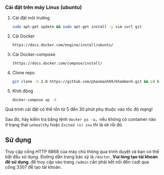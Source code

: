 ### Cài đặt trên máy Linux (ubuntu)

1. Cài đặt môi trường

   ```bash
   sudo apt-get update && sudo apt-get install -y vim curl git
   ```

2. Cài Docker

   ```bash
   https://docs.docker.com/engine/install/ubuntu/
   ```

3. Cài Docker-compose

   ```bash
   (https://docs.docker.com/compose/install/
   ```

4. Clone repo

   ```bash
   git clone -b 2.0 https://github.com/phanmanh99/khambenh.git && cd khambenh
   ```

5. Khởi động

   ```bash
   docker-compose up -d
   ```

Quá trình cài đặt có thể tốn từ 5 đến 30 phút phụ thuộc vào tốc độ mạng!

Sau đó, hãy kiểm tra bằng lệnh `docker ps -a`，nếu không có container nào ở trạng thái `unhealthy` hoặc `Exited (x) xxx` thì là ok rồi đó.

## Sử dụng

Truy cập cổng HTTP 6868 của máy chủ thông qua trình duyệt và bạn có thể bắt đầu sử dụng. Đường dẫn trang bác sỹ là `/doctor`, **Vui lòng tạo tài khoản để sử dụng**.
để truy cập vào trang `/admin` cần phải kết nối đến csdl qua cổng 3307 để tạo tài khoản.
